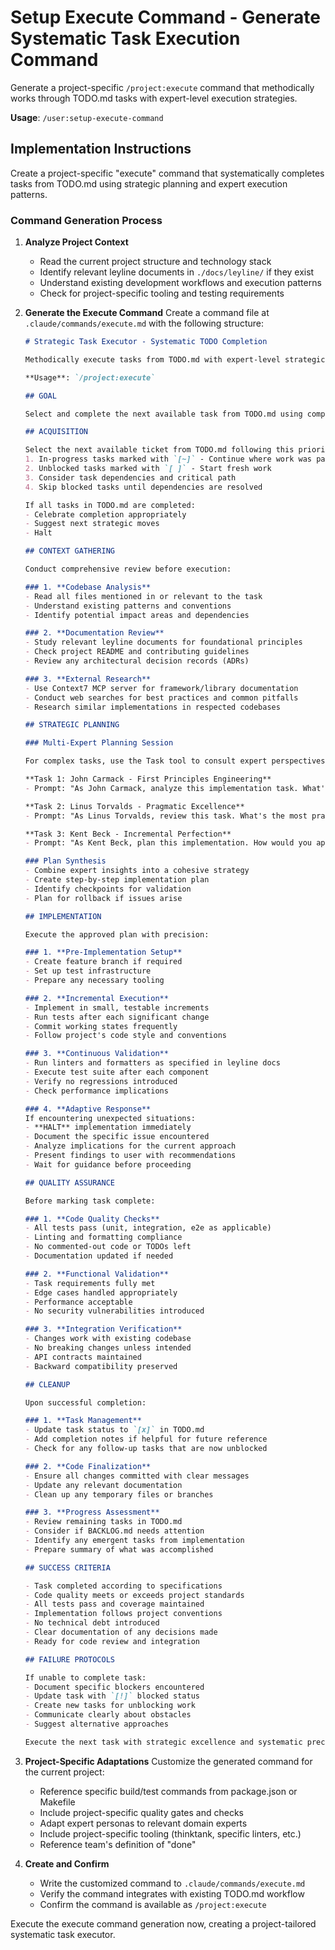 # Setup Execute Command - Generate Systematic Task Execution Command

Generate a project-specific `/project:execute` command that methodically works through TODO.md tasks with expert-level execution strategies.

**Usage**: `/user:setup-execute-command`

## Implementation Instructions

Create a project-specific "execute" command that systematically completes tasks from TODO.md using strategic planning and expert execution patterns.

### Command Generation Process

1. **Analyze Project Context**
   - Read the current project structure and technology stack
   - Identify relevant leyline documents in `./docs/leyline/` if they exist
   - Understand existing development workflows and execution patterns
   - Check for project-specific tooling and testing requirements

2. **Generate the Execute Command**
   Create a command file at `.claude/commands/execute.md` with the following structure:

   ```markdown
   # Strategic Task Executor - Systematic TODO Completion

   Methodically execute tasks from TODO.md with expert-level strategic planning and implementation.

   **Usage**: `/project:execute`

   ## GOAL

   Select and complete the next available task from TODO.md using comprehensive analysis, strategic planning, and flawless execution.

   ## ACQUISITION

   Select the next available ticket from TODO.md following this priority:
   1. In-progress tasks marked with `[~]` - Continue where work was paused
   2. Unblocked tasks marked with `[ ]` - Start fresh work
   3. Consider task dependencies and critical path
   4. Skip blocked tasks until dependencies are resolved

   If all tasks in TODO.md are completed:
   - Celebrate completion appropriately
   - Suggest next strategic moves
   - Halt

   ## CONTEXT GATHERING

   Conduct comprehensive review before execution:

   ### 1. **Codebase Analysis**
   - Read all files mentioned in or relevant to the task
   - Understand existing patterns and conventions
   - Identify potential impact areas and dependencies

   ### 2. **Documentation Review**
   - Study relevant leyline documents for foundational principles
   - Check project README and contributing guidelines
   - Review any architectural decision records (ADRs)

   ### 3. **External Research**
   - Use Context7 MCP server for framework/library documentation
   - Conduct web searches for best practices and common pitfalls
   - Research similar implementations in respected codebases

   ## STRATEGIC PLANNING

   ### Multi-Expert Planning Session

   For complex tasks, use the Task tool to consult expert perspectives. Make sure each one only conducts research and investigations and brainstorms, and outputs all responses directly to chat -- they should not make code changes and they should not use plan mode.

   **Task 1: John Carmack - First Principles Engineering**
   - Prompt: "As John Carmack, analyze this implementation task. What's the most elegant, performant solution? Consider algorithmic efficiency, system design, and mathematical elegance. What would you optimize?"

   **Task 2: Linus Torvalds - Pragmatic Excellence**
   - Prompt: "As Linus Torvalds, review this task. What's the most practical, maintainable approach? Focus on code that works reliably, handles edge cases, and doesn't over-engineer."

   **Task 3: Kent Beck - Incremental Perfection**
   - Prompt: "As Kent Beck, plan this implementation. How would you approach it test-first? What's the smallest change that could possibly work? How do we ensure correctness?"

   ### Plan Synthesis
   - Combine expert insights into a cohesive strategy
   - Create step-by-step implementation plan
   - Identify checkpoints for validation
   - Plan for rollback if issues arise

   ## IMPLEMENTATION

   Execute the approved plan with precision:

   ### 1. **Pre-Implementation Setup**
   - Create feature branch if required
   - Set up test infrastructure
   - Prepare any necessary tooling

   ### 2. **Incremental Execution**
   - Implement in small, testable increments
   - Run tests after each significant change
   - Commit working states frequently
   - Follow project's code style and conventions

   ### 3. **Continuous Validation**
   - Run linters and formatters as specified in leyline docs
   - Execute test suite after each component
   - Verify no regressions introduced
   - Check performance implications

   ### 4. **Adaptive Response**
   If encountering unexpected situations:
   - **HALT** implementation immediately
   - Document the specific issue encountered
   - Analyze implications for the current approach
   - Present findings to user with recommendations
   - Wait for guidance before proceeding

   ## QUALITY ASSURANCE

   Before marking task complete:

   ### 1. **Code Quality Checks**
   - All tests pass (unit, integration, e2e as applicable)
   - Linting and formatting compliance
   - No commented-out code or TODOs left
   - Documentation updated if needed

   ### 2. **Functional Validation**
   - Task requirements fully met
   - Edge cases handled appropriately
   - Performance acceptable
   - No security vulnerabilities introduced

   ### 3. **Integration Verification**
   - Changes work with existing codebase
   - No breaking changes unless intended
   - API contracts maintained
   - Backward compatibility preserved

   ## CLEANUP

   Upon successful completion:

   ### 1. **Task Management**
   - Update task status to `[x]` in TODO.md
   - Add completion notes if helpful for future reference
   - Check for any follow-up tasks that are now unblocked

   ### 2. **Code Finalization**
   - Ensure all changes committed with clear messages
   - Update any relevant documentation
   - Clean up any temporary files or branches

   ### 3. **Progress Assessment**
   - Review remaining tasks in TODO.md
   - Consider if BACKLOG.md needs attention
   - Identify any emergent tasks from implementation
   - Prepare summary of what was accomplished

   ## SUCCESS CRITERIA

   - Task completed according to specifications
   - Code quality meets or exceeds project standards
   - All tests pass and coverage maintained
   - Implementation follows project conventions
   - No technical debt introduced
   - Clear documentation of any decisions made
   - Ready for code review and integration

   ## FAILURE PROTOCOLS

   If unable to complete task:
   - Document specific blockers encountered
   - Update task with `[!]` blocked status
   - Create new tasks for unblocking work
   - Communicate clearly about obstacles
   - Suggest alternative approaches

   Execute the next task with strategic excellence and systematic precision.
   ```

3. **Project-Specific Adaptations**
   Customize the generated command for the current project:
   - Reference specific build/test commands from package.json or Makefile
   - Include project-specific quality gates and checks
   - Adapt expert personas to relevant domain experts
   - Include project-specific tooling (thinktank, specific linters, etc.)
   - Reference team's definition of "done"

4. **Create and Confirm**
   - Write the customized command to `.claude/commands/execute.md`
   - Verify the command integrates with existing TODO.md workflow
   - Confirm the command is available as `/project:execute`

Execute the execute command generation now, creating a project-tailored systematic task executor.
